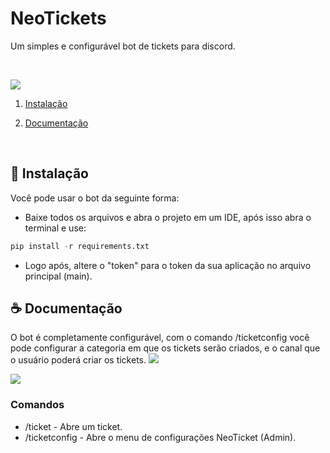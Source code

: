# NeoTickets
Um simples e configurável bot de tickets para discord.

<br>

![](https://i.imgur.com/GJ1MovT.png)

1. [Instalação](#-Instalação)

2. [Documentação](#-Documentação)
   
<br>

## 🚀 Instalação

Você pode usar o bot da seguinte forma:

- Baixe todos os arquivos e abra o projeto em um IDE, após isso abra o terminal e use:

```py
pip install -r requirements.txt
```
- Logo após, altere o "token" para o token da sua aplicação no arquivo principal (main).

## ☕ Documentação
O bot é completamente configurável, com o comando /ticketconfig você pode configurar a categoria em que os tickets serão criados, e o canal que o usuário poderá criar os tickets.
![](https://i.imgur.com/0G39Ji6.png)

![](https://i.imgur.com/tvXTWlX.png)

### **Comandos**

- /ticket - Abre um ticket.
- /ticketconfig - Abre o menu de configurações NeoTicket (Admin).
